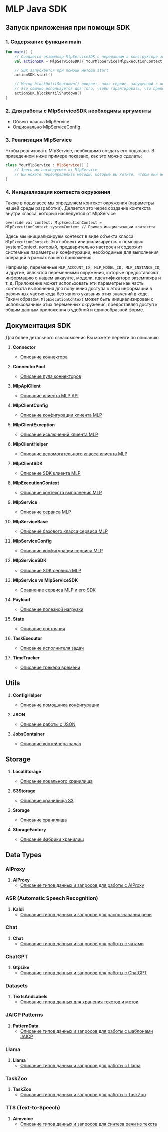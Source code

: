 # MLP Java SDK



## Запуск приложения при помощи SDK

### 1. Содержание функции main

```kotlin
fun main() {
    // Создается экземпляр MlpServiceSDK с переданным в конструкторе экземпляром ML сервиса
    val actionSDK = MlpServiceSDK({ YourMlpService(MlpExecutionContext.systemContext) })

    // SDK запускается при помощи метода start
    actionSDK.start()

    // Метод blockUntilShutdown() ожидает, пока сервис, запущенный с помощью actionSDK.start(), не завершится или не будет остановлен
    // Это обычно используется для того, чтобы гарантировать, что приложение не завершится до того, как сервис завершит свою работу или не будет остановлен вручную
    actionSDK.blockUntilShutdown()
}
```

### 2. Для работы с MlpServiceSDK необходимы аргументы
- Объект класса MlpService
- Опционально MlpServiceConfig

### 3. Реализация MlpService
Чтобы реализовать MlpService, необходимо создать его подкласс. В приведенном ниже примере показано, как это можно сделать:

```kotlin
class YourMlpService : MlpService() {
    // Здесь мы наследуемся от MlpService
    // Вы можете переопределить методы, которые вы хотите, чтобы они использовались в вашем MlpService
}
```

### 4. Инициализация контекста окружения

Также в подклассе мы определяем контекст окружения (параметры нашей среды разработки). Делается это через создание контекста внутри класса, который наследуется от MlpService
```
override val context: MlpExecutionContext = MlpExecutionContext.systemContext // Пример инициализации контекста
```
Здесь мы инициализируем контекст в виде объекта класса ```MlpExecutionContext```. Этот объект инициализируется с помощью systemContext, который, предварительно настроен и содержит системные параметры и конфигурации, необходимые для выполнения операций в рамках вашего приложения.

Например, переменные ```MLP_ACCOUNT_ID, MLP_MODEL_ID, MLP_INSTANCE_ID```, и другие, являются переменными окружения, которые предоставляют информацию о нашем аккаунте, модели, идентификаторе экземпляра и т. д.
Приложение может использовать эти параметры как часть контекста выполнения для получения доступа к этой информации в различных частях кода без явного указания этих значений в коде. Таким образом, ```MlpExecutionContext``` может быть инициализирован с использованием этих переменных окружения, предоставляя доступ к общим данным приложения в удобной и единообразной форме.


## Документация SDK

Для более детального ознакомления Вы можете перейти по описанию

1. **Connector**
    - [Описание коннектора](docs/Connector.md)

2. **ConnectorPool**
    - [Описание пула коннекторов](docs/ConnectorPool.md)

3. **MlpApiClient**
    - [Описание клиента MLP API](docs/MlpApiClient.md)

4. **MlpClientConfig**
    - [Описание конфигурации клиента MLP](docs/MlpClientConfig.md)

5. **MlpClientException**
    - [Описание исключений клиента MLP](docs/MlpClientException.md)

6. **MlpClientHelper**
    - [Описание вспомогательного класса клиента MLP](docs/MlpClientHelper.md)

7. **MlpClientSDK**
    - [Описание SDK клиента MLP](docs/MlpClientSDK.md)

8. **MlpExecutionContext**
    - [Описание контекста выполнения MLP](docs/MlpExecutionContext.md)

9. **MlpService**
    - [Описание сервиса MLP](docs/MlpService.md)

10. **MlpServiceBase**
    - [Описание базового класса сервиса MLP](docs/MlpServiceBase.md)

11. **MlpServiceConfig**
    - [Описание конфигурации сервиса MLP](docs/MlpServiceConfig.md)

12. **MlpServiceSDK**
    - [Описание SDK сервиса MLP](docs/MlpServiceSDK.md)

13. **MlpService vs MlpServiceSDK**
    - [Сравнение сервиса MLP и его SDK](docs/MlpService%20vs%20MlpServiceSDK.md)

14. **Payload**
    - [Описание полезной нагрузки](docs/Payload.md)

15. **State**
    - [Описание состояния](docs/State.md)

16. **TaskExecutor**
    - [Описание исполнителя задач](docs/TaskExecutor.md)

17. **TimeTracker**
    - [Описание трекера времени](docs/TimeTracker.md)

## Utils

1. **ConfigHelper**
    - [Описание помощника конфигурации](docs/utils/ConfigHelper.md)

2. **JSON**
    - [Описание работы с JSON](docs/utils/JSON.md)

3. **JobsContainer**
    - [Описание контейнера задач](docs/utils/JobsContainer.md)

## Storage

1. **LocalStorage**
    - [Описание локального хранилища](docs/storage/LocalStorage.md)

2. **S3Storage**
    - [Описание хранилища S3](docs/storage/S3Storage.md)

3. **Storage**
    - [Описание хранилища](docs/storage/Storage.md)

4. **StorageFactory**
    - [Описание фабрики хранилищ](docs/storage/StorageFactory.md)

## Data Types

### AIProxy

1. **AIProxy**
    - [Описание типов данных и запросов для работы с AIProxy](docs/datatypes/aiproxy/AIProxy.md)

### ASR (Automatic Speech Recognition)

1. **Kaldi**
    - [Описание типов данных и запросов для распознавания речи](docs/datatypes/asr/Kaldi.md)

### Chat

1. **Chat**
    - [Описание типов данных и запросов для работы с чатами](docs/datatypes/chat/Chat.md)

### ChatGPT

1. **GtpLike**
    - [Описание типов данных и запросов для работы с ChatGPT](docs/datatypes/chatgtp/GtpLike.md)

### Datasets

1. **TextsAndLabels**
    - [Описание типов данных для хранения текстов и меток](docs/datatypes/datasets/TextsAndLabels.md)

### JAICP Patterns

1. **PatternData**
    - [Описание типов данных и запросов для работы с шаблонами JAICP](docs/datatypes/jaicp_patterns/PatternData.md)

### Llama

1. **Llama**
    - [Описание типов данных и запросов для работы с Llama](docs/datatypes/llama/Llama.md)

### TaskZoo

1. **TaskZoo**
    - [Описание типов данных и запросов для работы с TaskZoo](docs/datatypes/taskzoo/TaskZoo.md)

### TTS (Text-to-Speech)

1. **Aimvoice**
    - [Описание типов данных и запросов для синтеза речи из текста](docs/datatypes/tts/Aimvoice.md)